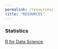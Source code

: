 ```yaml
---
permalink: /resources/
title: "RESOURCES"
---
```

### Statistics
<div style="text-align: justify"> 

<a href="https://r4ds.had.co.nz/">R for Data Science</a>. 

</div>

